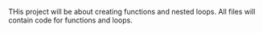 THis project will be about creating functions and nested loops. All files will contain code for functions and loops.

